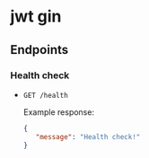 # jwt gin


## Endpoints

### Health check

- `GET /health`

  Example response:

  ```json
  {
     "message": "Health check!"
  }
  ```